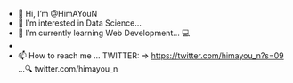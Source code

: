 - 👋 Hi, I’m @HimAYouN
- 👀 I’m interested in Data Science...
- 🌱 I’m currently learning Web Development... 💻
- <!---💞️ I’m looking to collaborate on---> 
- 📫 How to reach me ... TWITTER: => https://twitter.com/himayou_n?s=09 ...🔍
twitter.com/himayou_n
<!---
HimAYouN/HimAYouN is a ✨ special ✨ repository because its `README.md` (this file) appears on your GitHub profile.
You can click the Preview link to take a look at your changes.
if you are watching this as downloded file, main file of this will be found on... https://github.com/HimAYouN ...
--->
